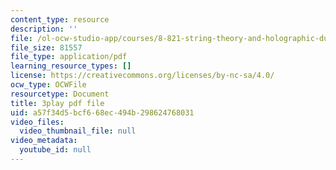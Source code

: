 ```yaml
---
content_type: resource
description: ''
file: /ol-ocw-studio-app/courses/8-821-string-theory-and-holographic-duality-fall-2014/a57f34d5bcf668ec494b298624768031_jhyWwA_bJ5A.pdf
file_size: 81557
file_type: application/pdf
learning_resource_types: []
license: https://creativecommons.org/licenses/by-nc-sa/4.0/
ocw_type: OCWFile
resourcetype: Document
title: 3play pdf file
uid: a57f34d5-bcf6-68ec-494b-298624768031
video_files:
  video_thumbnail_file: null
video_metadata:
  youtube_id: null
---
```

